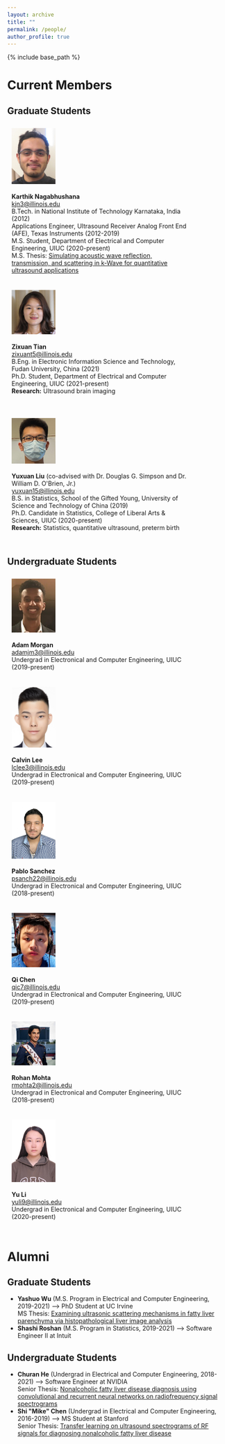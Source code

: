 ```yaml
---
layout: archive
title: ""
permalink: /people/
author_profile: true
---
```


{% include base_path %}

Current Members
======

## Graduate Students
<style>
.row {
  width: 100%;
  height: 100%;
  display:table-row;
}
  
.column {
  float: left;
  padding: 10px;
}

.left {
  width: 20%;
  display: table-cell;
  vertical-align: middle;
}

.right {
  width: 80%;
  display: block;
  vertical-align: middle;
}
  
@media screen and (max-width: 600px) {
  .column {
    width: 100%;
  }
  .left {
    width: 150px;
  }
}  
</style>

<div class="row">
  <div class="column left">
    <div class="member__avatar">
      <img src="/images/img/students/Karthik Nagabhushana.jpg" align="left" class="member__avatar" alt="Karthik Nagabhushana">
    </div>
  </div>
  <div class="column right">  
    <div class="member profile">
      <strong>Karthik Nagabhushana</strong><br/>
      <a href="mailto:kjn3@illinois.edu">kjn3@illinois.edu</a><br>
      B.Tech. in National Institute of Technology Karnataka, India (2012)<br>
      Applications Engineer, Ultrasound Receiver Analog Front End (AFE), Texas Instruments (2012-2019)<br>
      M.S. Student, Department of Electrical and Computer Engineering, UIUC (2020-present)<br>
      M.S. Thesis: <a href = "pdf link">Simulating acoustic wave reflection, transmission, and scattering in k-Wave for quantitative ultrasound applications </a>  <br/>
    </div>
  </div>
</div>
<br>

<div class="row">
  <div class="column left">
    <div class="member__avatar">
      <img src="/images/img/students/Zixuan Tian.jpg" align="left" class="member__avatar" alt="Zixuan Tian"> 
    </div>
  </div>
  <div class="column right">
    <div class="member profile">
      <strong>Zixuan Tian</strong><br>
      <a href="mailto:zixuant5@illinois.edu">zixuant5@illinois.edu</a><br>
      B.Eng. in Electronic Information Science and Technology, Fudan University, China (2021)<br>
      Ph.D. Student, Department of Electrical and Computer Engineering, UIUC (2021-present)<br>
      <strong>Research:</strong> Ultrasound brain imaging 
      &nbsp;&nbsp;&nbsp;&nbsp;&nbsp;&nbsp;&nbsp;&nbsp;&nbsp;&nbsp;&nbsp;&nbsp;&nbsp;&nbsp;&nbsp;&nbsp;&nbsp;&nbsp;
      &nbsp;&nbsp;&nbsp;&nbsp;&nbsp;&nbsp;&nbsp;&nbsp;&nbsp;&nbsp;&nbsp;&nbsp;&nbsp;&nbsp;&nbsp;&nbsp;&nbsp;&nbsp;
      &nbsp;&nbsp;&nbsp;&nbsp;&nbsp;&nbsp;&nbsp;&nbsp;&nbsp;&nbsp;&nbsp;&nbsp;&nbsp;&nbsp;&nbsp;&nbsp;&nbsp;&nbsp;
      &nbsp;&nbsp;&nbsp;&nbsp;&nbsp;&nbsp;&nbsp;&nbsp;&nbsp;&nbsp;&nbsp;&nbsp;&nbsp;&nbsp;&nbsp;&nbsp;&nbsp;&nbsp;<br>
    </div>
  </div>
</div>
<br>
    
<div class="row">
  <div class="column left">
    <div class="member__avatar">
      <img src="/images/img/students/Yuxuan Liu.jpg" align="left" class="member__avatar" alt="Yuxuan Liu"> 
    </div>
  </div>
  <div class="column right">
    <div class="member profile">
      <strong>Yuxuan Liu</strong> (co-advised with Dr. Douglas G. Simpson and Dr. William D. O'Brien, Jr.)<br>
      <a href="mailto:yuxuan15@illinois.edu">yuxuan15@illinois.edu</a><br>
      B.S. in Statistics, School of the Gifted Young, University of Science and Technology of China (2019)<br>
      Ph.D. Candidate in Statistics, College of Liberal Arts & Sciences, UIUC (2020-present)<br>
      <strong>Research:</strong> Statistics, quantitative ultrasound, preterm birth<br>
    </div>
  </div>
</div>
<br>

## Undergraduate Students

<div class="row">
  <div class="column left">
    <div class="member__avatar">
      <img src="/images/img/students/Adam Morgan.jpg" align="left" class="member__avatar" alt="Adam Morgan"> 
    </div>
  </div>
  <div class="column right">
    <div class="member profile">
      <strong>Adam Morgan</strong><br>
      <a href="mailto:adamjm3@illinois.edu">adamjm3@illinois.edu</a><br>
      Undergrad in Electronical and Computer Engineering, UIUC (2019-present) &nbsp;&nbsp;&nbsp;&nbsp;&nbsp;&nbsp;&nbsp;&nbsp;&nbsp;&nbsp;&nbsp;&nbsp;&nbsp;&nbsp;&nbsp;&nbsp;&nbsp;&nbsp;<br>
    </div>
  </div>
</div>
<br>

<div class="row">
  <div class="column left">
    <div class="member__avatar">
      <img src="/images/img/students/Calvin Lee.jpg" align="left" class="member__avatar" alt="Calvin Lee"> 
    </div>
  </div>
  <div class="column right">
    <div class="member profile">
      <strong>Calvin Lee</strong><br>
      <a href="mailto:lclee3@illinois.edu">lclee3@illinois.edu</a><br>
      Undergrad in Electronical and Computer Engineering, UIUC (2019-present) &nbsp;&nbsp;&nbsp;&nbsp;&nbsp;&nbsp;&nbsp;&nbsp;&nbsp;&nbsp;&nbsp;&nbsp;&nbsp;&nbsp;&nbsp;&nbsp;&nbsp;&nbsp;<br>
    </div>
  </div>
</div>
<br>

<div class="row">
  <div class="column left">
    <div class="member__avatar">
      <img src="/images/img/students/Pablo Sanchez.jpg" align="left" class="member__avatar" alt="Pablo Sanchez"> 
    </div>
  </div>
  <div class="column right">
    <div class="member profile">
      <strong>Pablo Sanchez</strong><br>
      <a href="mailto:psanch22@illinois.edu">psanch22@illinois.edu</a><br>
      Undergrad in Electronical and Computer Engineering, UIUC (2018-present) &nbsp;&nbsp;&nbsp;&nbsp;&nbsp;&nbsp;&nbsp;&nbsp;&nbsp;&nbsp;&nbsp;&nbsp;&nbsp;&nbsp;&nbsp;&nbsp;&nbsp;&nbsp;<br>
    </div>
  </div>
</div>
<br>

<div class="row">
  <div class="column left">
    <div class="member__avatar">
      <img src="/images/img/students/Qi Chen.jpg" align="left" class="member__avatar" alt="Qi Chen"> 
    </div>
  </div>
  <div class="column right">
    <div class="member profile">
      <strong>Qi Chen</strong><br>
      <a href="mailto:qic7@illinois.edu">qic7@illinois.edu</a><br>
      Undergrad in Electronical and Computer Engineering, UIUC (2019-present) &nbsp;&nbsp;&nbsp;&nbsp;&nbsp;&nbsp;&nbsp;&nbsp;&nbsp;&nbsp;&nbsp;&nbsp;&nbsp;&nbsp;&nbsp;&nbsp;&nbsp;&nbsp;<br>
    </div>
  </div>
</div>
<br>

<div class="row">
  <div class="column left">
    <div class="member__avatar">
      <img src="/images/img/students/Rohan Mohta.jpg" align="left" class="member__avatar" alt="Rohan Mohta"> 
    </div>
  </div>
  <div class="column right">
    <div class="member profile">
      <strong>Rohan Mohta</strong><br>
      <a href="mailto:rmohta2@illinois.edu">rmohta2@illinois.edu</a><br>
      Undergrad in Electronical and Computer Engineering, UIUC (2018-present) &nbsp;&nbsp;&nbsp;&nbsp;&nbsp;&nbsp;&nbsp;&nbsp;&nbsp;&nbsp;&nbsp;&nbsp;&nbsp;&nbsp;&nbsp;&nbsp;&nbsp;&nbsp;<br>
    </div>
  </div>
</div>
<br>

<div class="row">
  <div class="column left">
    <div class="member__avatar">
      <img src="/images/img/students/Yu Li.jpg" align="left" class="member__avatar" alt="Yu Li"> 
    </div>
  </div>
  <div class="column right">
    <div class="member profile">
      <strong>Yu Li</strong><br>
      <a href="mailto:yuli9@illinois.edu">yuli9@illinois.edu</a><br>
      Undergrad in Electronical and Computer Engineering, UIUC (2020-present) &nbsp;&nbsp;&nbsp;&nbsp;&nbsp;&nbsp;&nbsp;&nbsp;&nbsp;&nbsp;&nbsp;&nbsp;&nbsp;&nbsp;&nbsp;&nbsp;&nbsp;&nbsp;<br>
    </div>
  </div>
</div>
<br>


Alumni
======
## Graduate Students
- **Yashuo Wu** (M.S. Program in Electrical and Computer Engineering, 2019-2021) --> PhD Student at UC Irvine  <br/>
  MS Thesis: <a href = "/pdfs/Wu_MS_Thesis_2021.pdf">Examining ultrasonic scattering mechanisms in fatty liver parenchyma via histopathological liver image analysis  </a>  
- **Shashi Roshan** (M.S. Program in Statistics, 2019-2021) --> Software Engineer II at Intuit

## Undergraduate Students
- **Churan He** (Undergrad in Electrical and Computer Engineering, 2018-2021) --> Software Engineer at NVIDIA  <br/>
  Senior Thesis: <a href = "pdf link">Nonalcoholic fatty liver disease diagnosis using convolutional and recurrent neural networks on radiofrequency signal spectrograms </a>  
- **Shi "Mike" Chen** (Undergrad in Electrical and Computer Engineering, 2016-2019) --> MS Student at Stanford  <br/>
  Senior Thesis: <a href = "pdf link">Transfer learning on ultrasound spectrograms of RF signals for diagnosing nonalcoholic fatty liver disease </a>  
<br/>

